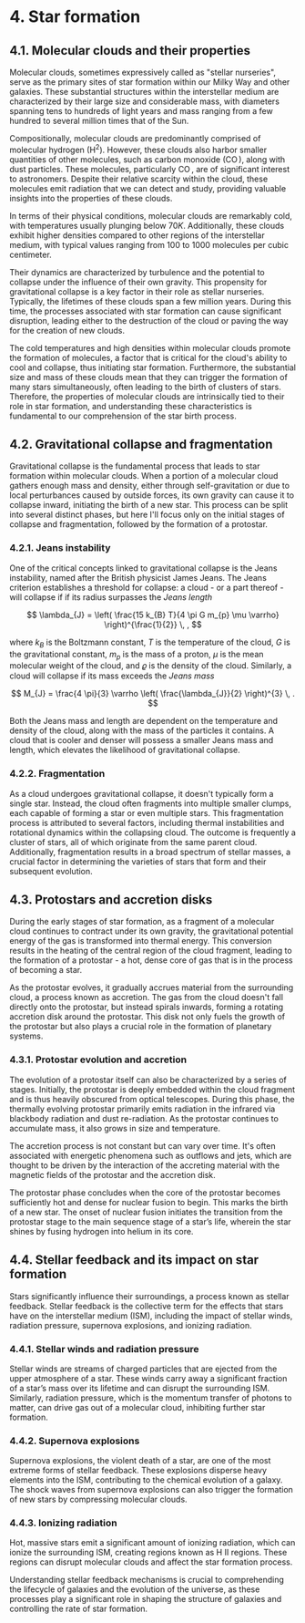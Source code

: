# 4. Star formation

## 4.1. Molecular clouds and their properties
Molecular clouds, sometimes expressively called as "stellar nurseries", serve as the primary sites of star formation within our Milky Way and other galaxies. These substantial structures within the interstellar medium are characterized by their large size and considerable mass, with diameters spanning tens to hundreds of light years and mass ranging from a few hundred to several million times that of the Sun.

Compositionally, molecular clouds are predominantly comprised of molecular hydrogen $(\operatorname{H}^{2})$. However, these clouds also harbor smaller quantities of other molecules, such as carbon monoxide $(\operatorname{CO})$, along with dust particles. These molecules, particularly $\operatorname{CO}$, are of significant interest to astronomers. Despite their relative scarcity within the cloud, these molecules emit radiation that we can detect and study, providing valuable insights into the properties of these clouds.

In terms of their physical conditions, molecular clouds are remarkably cold, with temperatures usually plunging below $70 K$. Additionally, these clouds exhibit higher densities compared to other regions of the interstellar medium, with typical values ranging from $100$ to $1000$ molecules per cubic centimeter.

Their dynamics are characterized by turbulence and the potential to collapse under the influence of their own gravity. This propensity for gravitational collapse is a key factor in their role as stellar nurseries. Typically, the lifetimes of these clouds span a few million years. During this time, the processes associated with star formation can cause significant disruption, leading either to the destruction of the cloud or paving the way for the creation of new clouds.

The cold temperatures and high densities within molecular clouds promote the formation of molecules, a factor that is critical for the cloud's ability to cool and collapse, thus initiating star formation. Furthermore, the substantial size and mass of these clouds mean that they can trigger the formation of many stars simultaneously, often leading to the birth of clusters of stars. Therefore, the properties of molecular clouds are intrinsically tied to their role in star formation, and understanding these characteristics is fundamental to our comprehension of the star birth process.

## 4.2. Gravitational collapse and fragmentation
Gravitational collapse is the fundamental process that leads to star formation within molecular clouds. When a portion of a molecular cloud gathers enough mass and density, either through self-gravitation or due to local perturbances caused by outside forces, its own gravity can cause it to collapse inward, initiating the birth of a new star. This process can be split into several distinct phases, but here I'll focus only on the initial stages of collapse and fragmentation, followed by the formation of a protostar.

### 4.2.1. Jeans instability
One of the critical concepts linked to gravitational collapse is the Jeans instability, named after the British physicist James Jeans. The Jeans criterion establishes a threshold for collapse: a cloud - or a part thereof - will collapse if if its radius surpasses the *Jeans length*

$$
    \lambda_{J}
    =
    \left(
        \frac{15 k_{B} T}{4 \pi G m_{p} \mu \varrho}
    \right)^{\frac{1}{2}} \, ,
$$

where $k_{B}$ is the Boltzmann constant, $T$ is the temperature of the cloud, $G$ is the gravitational constant, $m_{p}$ is the mass of a proton, $\mu$ is the mean molecular weight of the cloud, and $\varrho$ is the density of the cloud. Similarly, a cloud will collapse if its mass exceeds the *Jeans mass*

$$
    M_{J}
    =
    \frac{4 \pi}{3} \varrho \left( \frac{\lambda_{J}}{2} \right)^{3} \, .
$$

Both the Jeans mass and length are dependent on the temperature and density of the cloud, along with the mass of the particles it contains. A cloud that is cooler and denser will possess a smaller Jeans mass and length, which elevates the likelihood of gravitational collapse.

### 4.2.2. Fragmentation
As a cloud undergoes gravitational collapse, it doesn't typically form a single star. Instead, the cloud often fragments into multiple smaller clumps, each capable of forming a star or even multiple stars. This fragmentation process is attributed to several factors, including thermal instabilities and rotational dynamics within the collapsing cloud. The outcome is frequently a cluster of stars, all of which originate from the same parent cloud. Additionally, fragmentation results in a broad spectrum of stellar masses, a crucial factor in determining the varieties of stars that form and their subsequent evolution.

## 4.3. Protostars and accretion disks
During the early stages of star formation, as a fragment of a molecular cloud continues to contract under its own gravity, the gravitational potential energy of the gas is transformed into thermal energy. This conversion results in the heating of the central region of the cloud fragment, leading to the formation of a protostar - a hot, dense core of gas that is in the process of becoming a star.

As the protostar evolves, it gradually accrues material from the surrounding cloud, a process known as accretion. The gas from the cloud doesn't fall directly onto the protostar, but instead spirals inwards, forming a rotating accretion disk around the protostar. This disk not only fuels the growth of the protostar but also plays a crucial role in the formation of planetary systems.

### 4.3.1. Protostar evolution and accretion
The evolution of a protostar itself can also be characterized by a series of stages. Initially, the protostar is deeply embedded within the cloud fragment and is thus heavily obscured from optical telescopes. During this phase, the thermally evolving protostar primarily emits radiation in the infrared via blackbody radiation and dust re-radiation. As the protostar continues to accumulate mass, it also grows in size and temperature.

The accretion process is not constant but can vary over time. It's often associated with energetic phenomena such as outflows and jets, which are thought to be driven by the interaction of the accreting material with the magnetic fields of the protostar and the accretion disk.

The protostar phase concludes when the core of the protostar becomes sufficiently hot and dense for nuclear fusion to begin. This marks the birth of a new star. The onset of nuclear fusion initiates the transition from the protostar stage to the main sequence stage of a star’s life, wherein the star shines by fusing hydrogen into helium in its core.

## 4.4. Stellar feedback and its impact on star formation
Stars significantly influence their surroundings, a process known as stellar feedback. Stellar feedback is the collective term for the effects that stars have on the interstellar medium (ISM), including the impact of stellar winds, radiation pressure, supernova explosions, and ionizing radiation.

### 4.4.1. Stellar winds and radiation pressure
Stellar winds are streams of charged particles that are ejected from the upper atmosphere of a star. These winds carry away a significant fraction of a star’s mass over its lifetime and can disrupt the surrounding ISM. Similarly, radiation pressure, which is the momentum transfer of photons to matter, can drive gas out of a molecular cloud, inhibiting further star formation.

### 4.4.2. Supernova explosions
Supernova explosions, the violent death of a star, are one of the most extreme forms of stellar feedback. These explosions disperse heavy elements into the ISM, contributing to the chemical evolution of a galaxy. The shock waves from supernova explosions can also trigger the formation of new stars by compressing molecular clouds.

### 4.4.3. Ionizing radiation
Hot, massive stars emit a significant amount of ionizing radiation, which can ionize the surrounding ISM, creating regions known as H II regions. These regions can disrupt molecular clouds and affect the star formation process.

Understanding stellar feedback mechanisms is crucial to comprehending the lifecycle of galaxies and the evolution of the universe, as these processes play a significant role in shaping the structure of galaxies and controlling the rate of star formation.